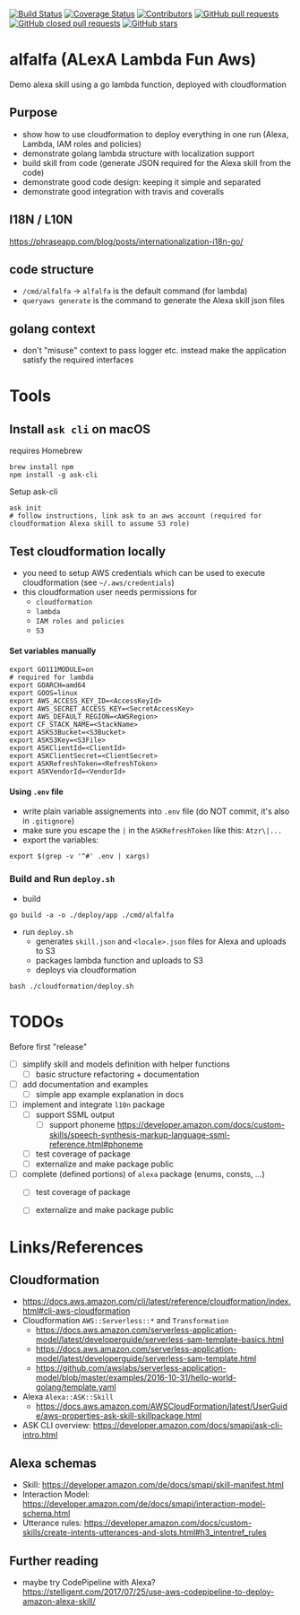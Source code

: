 [![Build Status](https://travis-ci.org/DrPsychick/alexa-go-cloudformation-demo.svg?branch=master)](https://travis-ci.org/DrPsychick/alexa-go-cloudformation-demo)
[![Coverage Status](https://coveralls.io/repos/github/DrPsychick/alexa-go-cloudformation-demo/badge.svg?branch=master)](https://coveralls.io/github/DrPsychick/alexa-go-cloudformation-demo?branch=master)
[![Contributors](https://img.shields.io/github/contributors/drpsychick/alexa-go-cloudformation-demo.svg)](https://github.com/drpsychick/alexa-go-cloudformation-demo/graphs/contributors)
[![GitHub pull requests](https://img.shields.io/github/issues-pr/drpsychick/alexa-go-cloudformation-demo.svg)](https://github.com/drpsychick/alexa-go-cloudformation-demo/pulls)
[![GitHub closed pull requests](https://img.shields.io/github/issues-pr-closed/drpsychick/alexa-go-cloudformation-demo.svg)](https://github.com/drpsychick/alexa-go-cloudformation-demo/pulls?q=is%3Apr+is%3Aclosed)
[![GitHub stars](https://img.shields.io/github/stars/drpsychick/alexa-go-cloudformation-demo.svg)](https://github.com/drpsychick/alexa-go-cloudformation-demo)

# alfalfa (ALexA Lambda Fun Aws)
Demo alexa skill using a go lambda function, deployed with cloudformation

## Purpose
* show how to use cloudformation to deploy everything in one run (Alexa, Lambda, IAM roles and policies)
* demonstrate golang lambda structure with localization support
* build skill from code (generate JSON required for the Alexa skill from the code)
* demonstrate good code design: keeping it simple and separated
* demonstrate good integration with travis and coveralls

## I18N / L10N
https://phraseapp.com/blog/posts/internationalization-i18n-go/

## code structure
* `/cmd/alfalfa` -> `alfalfa` is the default command (for lambda)
* `queryaws generate` is the command to generate the Alexa skill json files

## golang context
* don't "misuse" context to pass logger etc. instead make the application satisfy the required interfaces

# Tools
## Install `ask cli` on macOS
requires Homebrew
```
brew install npm
npm install -g ask-cli
```
Setup ask-cli
```
ask init
# follow instructions, link ask to an aws account (required for cloudformation Alexa skill to assume S3 role)
```

## Test cloudformation locally
* you need to setup AWS credentials which can be used to execute cloudformation (see `~/.aws/credentials`)
* this cloudformation user needs permissions for
  * `cloudformation`
  * `lambda`
  * `IAM roles and policies`
  * `S3`
  
#### Set variables manually
```
export GO111MODULE=on
# required for lambda
export GOARCH=amd64
export GOOS=linux
export AWS_ACCESS_KEY_ID=<AccessKeyId>
export AWS_SECRET_ACCESS_KEY=<SecretAccessKey>
export AWS_DEFAULT_REGION=<AWSRegion>
export CF_STACK_NAME=<StackName>
export ASKS3Bucket=<S3Bucket>
export ASKS3Key=<S3File>
export ASKClientId=<ClientId>
export ASKClientSecret=<ClientSecret>
export ASKRefreshToken=<RefreshToken>
export ASKVendorId=<VendorId>
```

#### Using `.env` file
* write plain variable assignements into `.env` file (do NOT commit, it's also in `.gitignore`)
* make sure you escape the `|` in the `ASKRefreshToken` like this: `Atzr\|...`
* export the variables:

```export $(grep -v '^#' .env | xargs)```

### Build and Run `deploy.sh`
* build

```go build -a -o ./deploy/app ./cmd/alfalfa```

* run `deploy.sh`
    * generates `skill.json` and `<locale>.json` files for Alexa and uploads to S3
    * packages lambda function and uploads to S3
    * deploys via cloudformation

```bash ./cloudformation/deploy.sh```


# TODOs
Before first "release"
* [ ] simplify skill and models definition with helper functions
    * [ ] basic structure refactoring + documentation
* [ ] add documentation and examples
    * [ ] simple app example explanation in docs
* [ ] implement and integrate `l10n` package
    * [ ] support SSML output
        * [ ] support phoneme https://developer.amazon.com/docs/custom-skills/speech-synthesis-markup-language-ssml-reference.html#phoneme
    * [ ] test coverage of package
    * [ ] externalize and make package public
* [ ] complete (defined portions) of `alexa` package (enums, consts, ...)
    * [ ] test coverage of package
    * [ ] externalize and make package public


# Links/References
## Cloudformation
* https://docs.aws.amazon.com/cli/latest/reference/cloudformation/index.html#cli-aws-cloudformation
* Cloudformation `AWS::Serverless::*` and `Transformation`
  * https://docs.aws.amazon.com/serverless-application-model/latest/developerguide/serverless-sam-template-basics.html
  * https://docs.aws.amazon.com/serverless-application-model/latest/developerguide/serverless-sam-template.html
  * https://github.com/awslabs/serverless-application-model/blob/master/examples/2016-10-31/hello-world-golang/template.yaml
* Alexa `Alexa::ASK::Skill`
  * https://docs.aws.amazon.com/AWSCloudFormation/latest/UserGuide/aws-properties-ask-skill-skillpackage.html
* ASK CLI overview: https://developer.amazon.com/docs/smapi/ask-cli-intro.html

## Alexa schemas
* Skill: https://developer.amazon.com/de/docs/smapi/skill-manifest.html
* Interaction Model: https://developer.amazon.com/de/docs/smapi/interaction-model-schema.html
* Utterance rules: https://developer.amazon.com/docs/custom-skills/create-intents-utterances-and-slots.html#h3_intentref_rules

## Further reading
* maybe try CodePipeline with Alexa? https://stelligent.com/2017/07/25/use-aws-codepipeline-to-deploy-amazon-alexa-skill/
